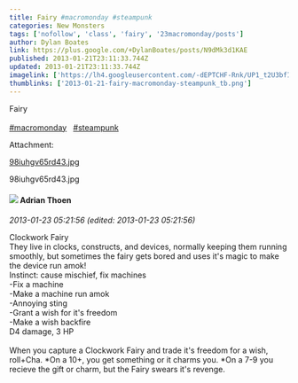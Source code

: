 ```yaml
---
title: Fairy #macromonday #steampunk
categories: New Monsters
tags: ['nofollow', 'class', 'fairy﻿', '23macromonday/posts']
author: Dylan Boates
link: https://plus.google.com/+DylanBoates/posts/N9dMk3d1KAE
published: 2013-01-21T23:11:33.744Z
updated: 2013-01-21T23:11:33.744Z
imagelink: ['https://lh4.googleusercontent.com/-dEPTCHF-Rnk/UP1_t2U3bfI/AAAAAAAAXVk/O7mo3We8lvY/w288-h288/98iuhgv65rd43.jpg']
thumblinks: ['2013-01-21-fairy-macromonday-steampunk_tb.png']
---
```


Fairy﻿<br /><br /> <a rel="nofollow" class="ot-hashtag" href="https://plus.google.com/s/%23macromonday/posts">#macromonday</a>   <a rel="nofollow" class="ot-hashtag" href="https://plus.google.com/s/%23steampunk/posts">#steampunk</a>  


Attachment:

<a href='https://plus.google.com/photos/108901730835070215223/albums/5835961117171833425/5835961117795905010?authkey=CIa-pruR883gnwE&sqi=100084733231320276299&sqsi=a00a0016-f654-4964-9167-775a274a627c'>98iuhgv65rd43.jpg</a>


98iuhgv65rd43.jpg
<div id='comment z13juvciit3keni3y23eznlxdprkufsjv04'>
  <h4><img src='{{site.baseurl}}//images/avatars/113847025671240258531_photo.jpg'> Adrian Thoen</h4>
      <p><cite>2013-01-23 05:21:56 (edited: 2013-01-23 05:21:56)</cite></p>
        <p>Clockwork Fairy<br />They live in clocks, constructs, and devices, normally keeping them running smoothly, but sometimes the fairy gets bored and uses it&#39;s magic to make the device run amok!<br />Instinct: cause mischief, fix machines<br />-Fix a machine<br />-Make a machine run amok<br />-Annoying sting<br />-Grant a wish for it&#39;s freedom<br />-Make a wish backfire<br />D4 damage, 3 HP<br /><br />When you capture a Clockwork Fairy and trade it&#39;s freedom for a wish, roll+Cha. *On a 10+, you get something or it charms you. *On a 7-9 you recieve the gift or charm, but the Fairy swears it&#39;s revenge.</p>
</div>
        
